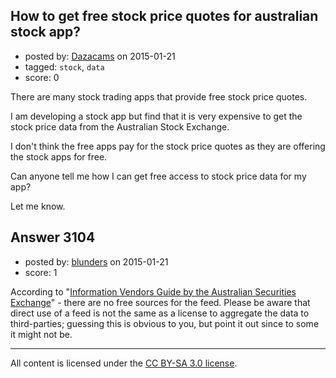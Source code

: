 ## How to get free stock price quotes for australian stock app?

- posted by: [Dazacams](https://stackexchange.com/users/5660245/dazacams) on 2015-01-21
- tagged: `stock`, `data`
- score: 0

There are many stock trading apps that provide free stock price quotes.

I am developing a stock app but find that it is very expensive to get the stock price data from the Australian Stock Exchange.

I don't think the free apps pay for the stock price quotes as they are offering the stock apps for free.

Can anyone tell me how I can get free access to stock price data for my app?

Let me know.



## Answer 3104

- posted by: [blunders](https://stackexchange.com/users/216182/blunders) on 2015-01-21
- score: 1

<p>According to "<a href="http://www.asx.com.au/documents/professionals/asx-information-vendors-guide.pdf" rel="nofollow">Information Vendors Guide by the Australian Securities Exchange</a>" - there are no free sources for the feed. Please be aware that direct use of a feed is not the same as a license to aggregate the data to third-parties; guessing this is obvious to you, but point it out since to some it might not be.</p>




---

All content is licensed under the [CC BY-SA 3.0 license](https://creativecommons.org/licenses/by-sa/3.0/).
